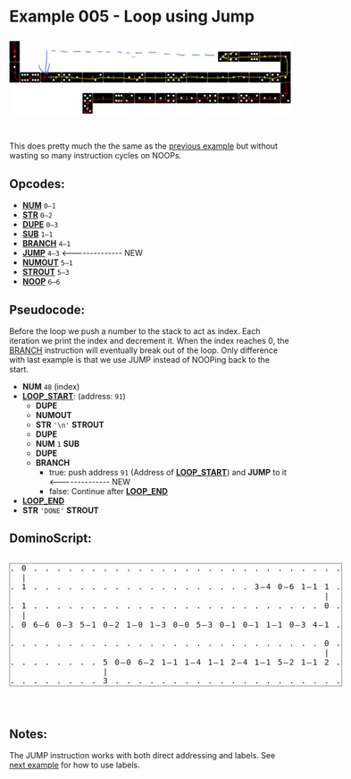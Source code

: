 Example 005 - Loop using Jump
=======================================

<img style="margin: 0.5rem 0 2rem;" src="../docs/example-005-flow.png" alt="Dominos" width="700">


This does pretty much the the same as the [previous example](004_loop_simple.md) but without wasting so many instruction cycles on NOOPs.

## Opcodes:
- [**NUM**](../readme.md#num) `0—1`
- [**STR**](../readme.md#str) `0—2`
- [**DUPE**](../readme.md#dupe) `0—3`
- [**SUB**](../readme.md#sub) `1—1`
- [**BRANCH**](../readme.md#branch) `4—1`
- [**JUMP**](../readme.md#jump) `4—3` <-------------- NEW
- [**NUMOUT**](../readme.md#numout) `5—1`
- [**STROUT**](../readme.md#strout) `5—3`
- [**NOOP**](../readme.md#noop) `6—6`

## Pseudocode:
Before the loop we push a number to the stack to act as index. Each iteration we print the index and decrement it. When the index reaches 0, the [BRANCH](../readme.md#branch) instruction will eventually break out of the loop. Only difference with last example is that we use JUMP instead of NOOPing back to the start.

- **NUM** `48` (index)
- **<ins>LOOP_START</ins>**: (address: `91`)
  - **DUPE**
  - **NUMOUT**
  - **STR** `'\n'` **STROUT**
  - **DUPE**
  - **NUM** `1` **SUB**
  - **DUPE**
  - **BRANCH**
    - true: push address `91` (Address of **<ins>LOOP_START</ins>**) and **JUMP** to it <-------------- NEW
    - false: Continue after **<ins>LOOP_END</ins>**
- **<ins>LOOP_END</ins>**
- **STR** `'DONE'` **STROUT**

## DominoScript:

<pre class="ds">
. 0 . . . . . . . . . . . . . . . . . . . . . . . . . . .
  |                                                      
. 1 . . . . . . . . . . . . . . . . . . . 3—4 0—6 1—1 1 .
                                                      |  
. 1 . . . . . . . . . . . . . . . . . . . . . . . . . 0 .
  |                                                      
. 0 6—6 0—3 5—1 0—2 1—0 1—3 0—0 5—3 0—1 0—1 1—1 0—3 4—1 .
                                                         
. . . . . . . . . . . . . . . . . . . . . . . . . . . 0 .
                                                      |  
. . . . . . . . 5 0—0 6—2 1—1 1—4 1—1 2—4 1—1 5—2 1—1 2 .
                |                                        
. . . . . . . . 3 . . . . . . . . . . . . . . . . . . . .
</pre>

## Notes:

The JUMP instruction works with both direct addressing and labels. See [next example](006_loop_using_jump_and_label.md) for how to use labels.

<style>
  .ds {position: relative;line-height: 1.2;letter-spacing: 2px;border: 1px solid gray;margin-bottom: 2.5rem;display: inline-block;}
</style>
